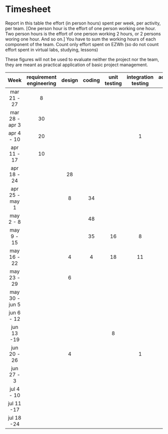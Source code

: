 # Timesheet

Report in this table the effort (in person hours) spent per week, per activity, per team. 
[One person hour is the effort of one person working one hour.
Two person hours is the effort of one person working 2 hours, or 2 persons woring one hour. And so on.]
You have to sum the working hours of each component of the team.
Count only effort spent on EZWh (so do not count effort spent in virtual labs, studying, lessons)

These figures will not be used to evaluate neither the project nor the team, they are meant as practical application of basic project management.

| Week | requirement engineering | design | coding | unit testing | integration testing | acceptance testing | management | git maven |
|:-----------:|:--------:|:-----------:|:-----------:|:----------:|:------------:|:---------------:|:-------------:|:--------------:|
| mar 21 - 27 | 8| | | | | | | |
| mar 28 - apr 3 |30| | | | | |2 | |
| apr 4 - 10 | 20 | | | | 1 | | | |
| apr 11 - 17| 10 | | | | | | | 1| 
| apr 18 - 24| | 28| | | | | | | 
| apr 25 - may 1 | | 8| 34 | | | | |1 | 
| may 2 - 8  | | | 48| | | |8 | | 
| may 9 - 15| | | 35| 16| 8 | | | | 
| may 16 - 22| |4| 4 | 18 | 11| | |1 | 
| may 23 - 29| |6| | | | | 12| 3| 
| may 30 - jun 5 | | | |  | |35 | | | 
| jun 6 - 12 | | | | | | 10 | 6| 1 | 
| jun 13 -19 | | | | 8| |1 | 1| | 
| jun 20 - 26 | | 4| | |1 | |1 | | 
| jun 27 - 3 | | | | | | | | | 
| jul 4 - 10 | | | | | | | | | 
| jul 11 -17 | | | | | | | | |
| jul 18 -24 | | | | | | | | |
